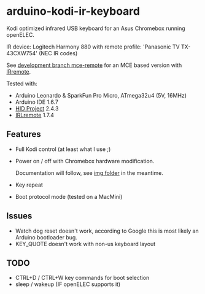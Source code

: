 # arduino-kodi-ir-keyboard
 
Kodi optimized infrared USB keyboard for an Asus Chromebox running openELEC.

IR device: Logitech Harmony 880 with remote profile: 'Panasonic TV TX-43CXW754' (NEC IR codes)

See [development branch mce-remote](https://github.com/zehnm/arduino-kodi-ir-keyboard/tree/mce-remote) for an MCE based version with [IRremote](https://github.com/z3t0/Arduino-IRremote).


Tested with: 
- Arduino Leonardo & SparkFun Pro Micro, ATmega32u4 (5V, 16MHz)
- Arduino IDE 1.6.7
- [HID Project](https://github.com/NicoHood/HID "HID Project") 2.4.3
- [IRLremote](https://github.com/NicoHood/IRLremote "IRLremote") 1.7.4

## Features
- Full Kodi control (at least what I use ;)
- Power on / off with Chromebox hardware modification.

   Documentation will follow, see [img folder](https://github.com/zehnm/arduino-kodi-ir-keyboard/tree/master/img) in the meantime.

- Key repeat
- Boot protocol mode (tested on a MacMini)

## Issues
- Watch dog reset doesn't work, according to Google this is most likely an Arduino bootloader bug.
- KEY_QUOTE doesn't work with non-us keyboard layout
  
## TODO
- CTRL+D / CTRL+W key commands for boot selection 
- sleep / wakeup (IF openELEC supports it)
